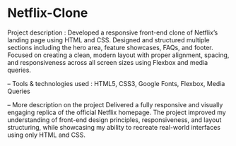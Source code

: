 # Netflix-Clone
Project description :
Developed a responsive front-end clone of Netflix’s landing page using HTML and CSS. Designed and structured multiple sections including the hero area, feature showcases, FAQs, and footer. Focused on creating a clean, modern layout with proper alignment, spacing, and responsiveness across all screen sizes using Flexbox and media queries.

– Tools & technologies used : 
HTML5, CSS3, Google Fonts, Flexbox, Media Queries

– More description on the project
Delivered a fully responsive and visually engaging replica of the official Netflix homepage. The project improved my understanding of front-end design principles, responsiveness, and layout structuring, while showcasing my ability to recreate real-world interfaces using only HTML and CSS.
